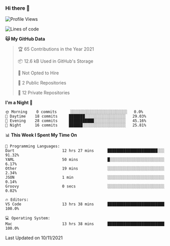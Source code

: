 ### Hi there 👋

<!--
**utkugedik/utkugedik** is a ✨ _special_ ✨ repository because its `README.md` (this file) appears on your GitHub profile.

Here are some ideas to get you started:

- 🔭 I’m currently working on ...
- 🌱 I’m currently learning ...
- 👯 I’m looking to collaborate on ...
- 🤔 I’m looking for help with ...
- 💬 Ask me about ...
- 📫 How to reach me: ...
- 😄 Pronouns: ...
- ⚡ Fun fact: ...
-->

<!--START_SECTION:waka-->
![Profile Views](http://img.shields.io/badge/Profile%20Views-0-blue)

![Lines of code](https://img.shields.io/badge/From%20Hello%20World%20I%27ve%20Written-19759%20lines%20of%20code-blue)

**🐱 My GitHub Data** 

> 🏆 65 Contributions in the Year 2021
 > 
> 📦 12.6 kB Used in GitHub's Storage 
 > 
> 🚫 Not Opted to Hire
 > 
> 📜 2 Public Repositories 
 > 
> 🔑 12 Private Repositories  
 > 
**I'm a Night 🦉** 

```text
🌞 Morning    0 commits      ░░░░░░░░░░░░░░░░░░░░░░░░░   0.0% 
🌆 Daytime    18 commits     ███████░░░░░░░░░░░░░░░░░░   29.03% 
🌃 Evening    28 commits     ███████████░░░░░░░░░░░░░░   45.16% 
🌙 Night      16 commits     ██████░░░░░░░░░░░░░░░░░░░   25.81%

```


📊 **This Week I Spent My Time On** 

```text
💬 Programming Languages: 
Dart                     12 hrs 27 mins      ██████████████████████░░░   91.32% 
YAML                     50 mins             █░░░░░░░░░░░░░░░░░░░░░░░░   6.17% 
Other                    19 mins             ░░░░░░░░░░░░░░░░░░░░░░░░░   2.34% 
JSON                     1 min               ░░░░░░░░░░░░░░░░░░░░░░░░░   0.14% 
Groovy                   0 secs              ░░░░░░░░░░░░░░░░░░░░░░░░░   0.02%

🔥 Editors: 
VS Code                  13 hrs 38 mins      █████████████████████████   100.0%

💻 Operating System: 
Mac                      13 hrs 38 mins      █████████████████████████   100.0%

```


 Last Updated on 10/11/2021
<!--END_SECTION:waka-->
